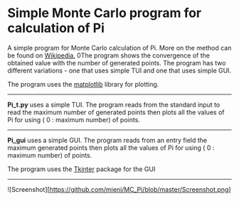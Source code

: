 # Simple Monte Carlo program for calculation of Pi

A simple program for Monte Carlo calculation of Pi. More on the method can be found on [Wikipedia.](https://en.wikipedia.org/wiki/Monte_Carlo_method? "Monte Carlo method") 0The program shows the convergence of the obtained value with the number of generated points. The program has two different variations - one that uses simple TUI and one that uses simple GUI.


The program uses the [matplotlib](https://matplotlib.org/) library for plotting.

-------------------------------------------------------------------------------------
**Pi_t.py** uses a simple TUI. The program reads from the standard input to read the maximum number of generated points then plots all the values of Pi for using ( 0 : maximum number) of points.

-------------------------------------------------------------------------------------
**Pi_gui** uses a simple GUI. The program reads from an entry field the maximum generated points then plots all the values of Pi for using ( 0 : maximum number) of points.

The program uses the [Tkinter](https://wiki.python.org/moin/TkInter) package for the GUI

-------------------------------------------------------------------------------------
![Screenshot][https://github.com/mieni/MC_Pi/blob/master/Screenshot.png]
